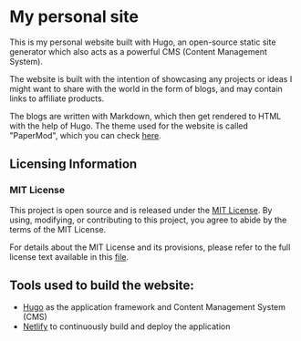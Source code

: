 # My personal site

This is my personal website built with Hugo, an open-source static site generator which also acts as a powerful CMS (Content Management System).

The website is built with the intention of showcasing any projects or ideas I might want to share with the world in the form of blogs, and may contain links to affiliate products. 

The blogs are written with Markdown, which then get rendered to HTML with the help of Hugo. The theme used for the website is called "PaperMod", which you can check [here](https://github.com/adityatelange/hugo-PaperMod/).

## Licensing Information

### MIT License

This project is open source and is released under the [MIT License](LICENSE). By using, modifying, or contributing to this project, you agree to abide by the terms of the MIT License.

For details about the MIT License and its provisions, please refer to the full license text available in this [file](LICENSE).

## Tools used to build the website:
- [Hugo](https://gohugo.io/) as the application framework and Content Management System (CMS)
- [Netlify](https://www.netlify.com/) to continuously build and deploy the application